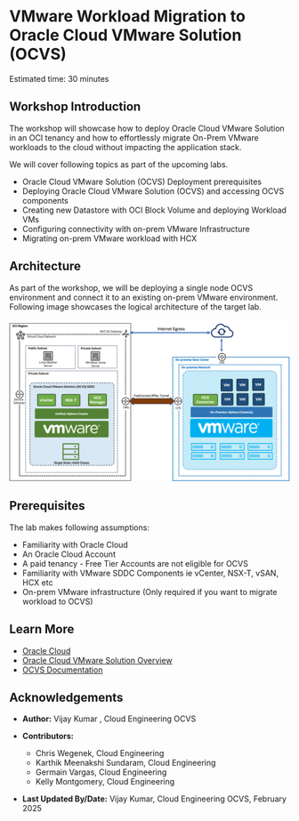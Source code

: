 # VMware Workload Migration to Oracle Cloud VMware Solution (OCVS)

Estimated time: 30 minutes

## Workshop Introduction

The workshop will showcase how to deploy Oracle Cloud VMware Solution in an OCI tenancy and how to effortlessly migrate On-Prem VMware workloads to the cloud without impacting the application stack.

We will cover following topics as part of the upcoming labs.

- Oracle Cloud VMware Solution (OCVS) Deployment prerequisites
- Deploying Oracle Cloud VMware Solution (OCVS) and accessing OCVS components
- Creating new Datastore with OCI Block Volume and deploying Workload VMs
- Configuring connectivity with on-prem VMware Infrastructure
- Migrating on-prem VMware workload with HCX

## Architecture

As part of the workshop, we will be deploying a single node OCVS environment and connect it to an existing on-prem VMware environment. Following image showcases the logical architecture of the target lab.

![ocvs-arch](images/ocvs-arch.png)

## Prerequisites

The lab makes following assumptions:

- Familiarity with Oracle Cloud
- An Oracle Cloud Account
- A paid tenancy - Free Tier Accounts are not eligible for OCVS
- Familiarity with VMware SDDC Components ie vCenter, NSX-T, vSAN, HCX etc
- On-prem VMware infrastructure (Only required if you want to migrate workload to OCVS)

## Learn More

* [Oracle Cloud](https://www.oracle.com/cloud/)
* [Oracle Cloud VMware Solution Overview](https://www.oracle.com/in/cloud/compute/vmware/)
* [OCVS Documentation](https://docs.oracle.com/en-us/iaas/Content/VMware/Concepts/ocvsoverview.htm)

## Acknowledgements

* **Author:** Vijay Kumar
, Cloud Engineering OCVS
* **Contributors:**
    - Chris Wegenek, Cloud Engineering
    - Karthik Meenakshi Sundaram, Cloud Engineering
    - Germain Vargas, Cloud Engineering
    - Kelly Montgomery, Cloud Engineering

* **Last Updated By/Date:** Vijay Kumar, Cloud Engineering OCVS, February 2025